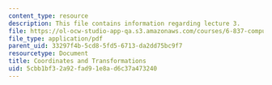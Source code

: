 ```yaml
---
content_type: resource
description: This file contains information regarding lecture 3.
file: https://ol-ocw-studio-app-qa.s3.amazonaws.com/courses/6-837-computer-graphics-fall-2012/5cbb1bf32a92fad91e8ad6c37a473240_MIT6_837F12_Lec03.pdf
file_type: application/pdf
parent_uid: 33297f4b-5cd8-5fd5-6713-da2dd75bc9f7
resourcetype: Document
title: Coordinates and Transformations
uid: 5cbb1bf3-2a92-fad9-1e8a-d6c37a473240
---
```


